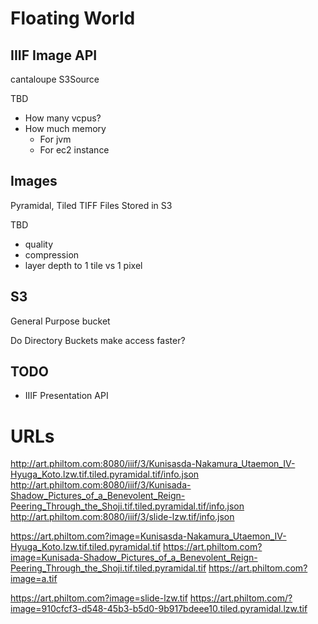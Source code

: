 # Floating World

## IIIF Image API

cantaloupe
S3Source

TBD

* How many vcpus?
* How much memory
  * For jvm
  * For ec2 instance

## Images

Pyramidal, Tiled TIFF Files
Stored in S3

TBD

* quality
* compression
* layer depth to 1 tile vs 1 pixel

## S3

General Purpose bucket

Do Directory Buckets make access faster?

## TODO

* IIIF Presentation API


# URLs

http://art.philtom.com:8080/iiif/3/Kunisasda-Nakamura_Utaemon_IV-Hyuga_Koto.lzw.tif.tiled.pyramidal.tif/info.json
http://art.philtom.com:8080/iiif/3/Kunisada-Shadow_Pictures_of_a_Benevolent_Reign-Peering_Through_the_Shoji.tif.tiled.pyramidal.tif/info.json
http://art.philtom.com:8080/iiif/3/slide-lzw.tif/info.json



https://art.philtom.com?image=Kunisasda-Nakamura_Utaemon_IV-Hyuga_Koto.lzw.tif.tiled.pyramidal.tif
https://art.philtom.com?image=Kunisada-Shadow_Pictures_of_a_Benevolent_Reign-Peering_Through_the_Shoji.tif.tiled.pyramidal.tif
https://art.philtom.com?image=a.tif

https://art.philtom.com?image=slide-lzw.tif
https://art.philtom.com/?image=910cfcf3-d548-45b3-b5d0-9b917bdeee10.tiled.pyramidal.lzw.tif
